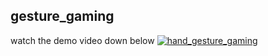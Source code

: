 ## gesture_gaming
watch the demo video down below
[![hand_gesture_gaming](https://img.youtube.com/vi/EvZ9_80O5-E/0.jpg)](https://www.youtube.com/watch?v=EvZ9_80O5-E)

